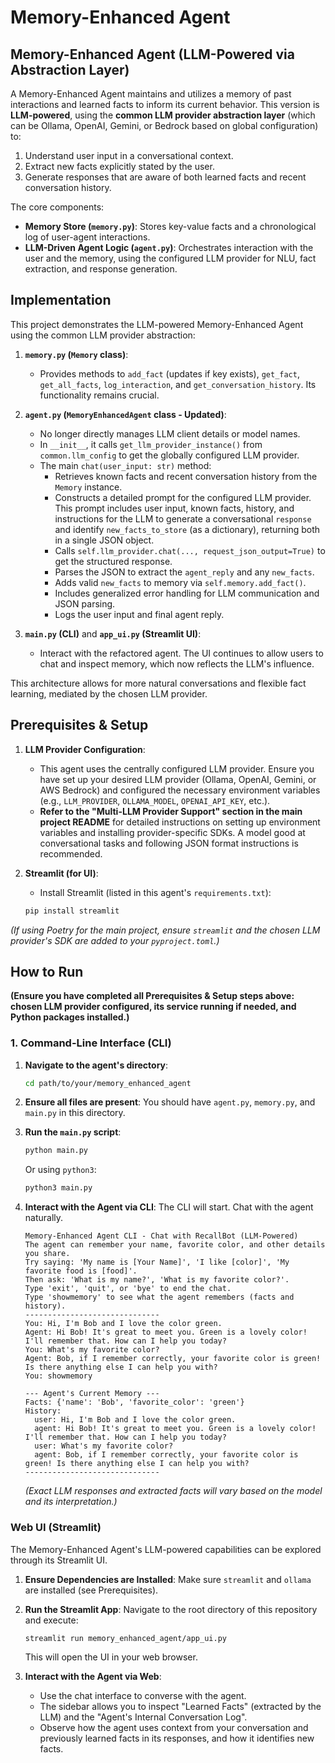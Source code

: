 # Memory-Enhanced Agent

## Memory-Enhanced Agent (LLM-Powered via Abstraction Layer)

A Memory-Enhanced Agent maintains and utilizes a memory of past interactions and learned facts to inform its current behavior. This version is **LLM-powered**, using the **common LLM provider abstraction layer** (which can be Ollama, OpenAI, Gemini, or Bedrock based on global configuration) to:
1.  Understand user input in a conversational context.
2.  Extract new facts explicitly stated by the user.
3.  Generate responses that are aware of both learned facts and recent conversation history.

The core components:
*   **Memory Store (`memory.py`)**: Stores key-value facts and a chronological log of user-agent interactions.
*   **LLM-Driven Agent Logic (`agent.py`)**: Orchestrates interaction with the user and the memory, using the configured LLM provider for NLU, fact extraction, and response generation.

## Implementation

This project demonstrates the LLM-powered Memory-Enhanced Agent using the common LLM provider abstraction:

1.  **`memory.py` (`Memory` class)**:
    *   Provides methods to `add_fact` (updates if key exists), `get_fact`, `get_all_facts`, `log_interaction`, and `get_conversation_history`. Its functionality remains crucial.

2.  **`agent.py` (`MemoryEnhancedAgent` class - Updated)**:
    *   No longer directly manages LLM client details or model names.
    *   In `__init__`, it calls `get_llm_provider_instance()` from `common.llm_config` to get the globally configured LLM provider.
    *   The main `chat(user_input: str)` method:
        *   Retrieves known facts and recent conversation history from the `Memory` instance.
        *   Constructs a detailed prompt for the configured LLM provider. This prompt includes user input, known facts, history, and instructions for the LLM to generate a conversational `response` and identify `new_facts_to_store` (as a dictionary), returning both in a single JSON object.
        *   Calls `self.llm_provider.chat(..., request_json_output=True)` to get the structured response.
        *   Parses the JSON to extract the `agent_reply` and any `new_facts`.
        *   Adds valid `new_facts` to memory via `self.memory.add_fact()`.
        *   Includes generalized error handling for LLM communication and JSON parsing.
        *   Logs the user input and final agent reply.

3.  **`main.py` (CLI)** and **`app_ui.py` (Streamlit UI)**:
    *   Interact with the refactored agent. The UI continues to allow users to chat and inspect memory, which now reflects the LLM's influence.

This architecture allows for more natural conversations and flexible fact learning, mediated by the chosen LLM provider.

## Prerequisites & Setup

1.  **LLM Provider Configuration**:
    *   This agent uses the centrally configured LLM provider. Ensure you have set up your desired LLM provider (Ollama, OpenAI, Gemini, or AWS Bedrock) and configured the necessary environment variables (e.g., `LLM_PROVIDER`, `OLLAMA_MODEL`, `OPENAI_API_KEY`, etc.).
    *   **Refer to the "Multi-LLM Provider Support" section in the main project README** for detailed instructions on setting up environment variables and installing provider-specific SDKs. A model good at conversational tasks and following JSON format instructions is recommended.

2.  **Streamlit (for UI)**:
    *   Install Streamlit (listed in this agent's `requirements.txt`):
      ```bash
      pip install streamlit
      ```

*(If using Poetry for the main project, ensure `streamlit` and the chosen LLM provider's SDK are added to your `pyproject.toml`.)*

## How to Run

**(Ensure you have completed all Prerequisites & Setup steps above: chosen LLM provider configured, its service running if needed, and Python packages installed.)**

### 1. Command-Line Interface (CLI)

1.  **Navigate to the agent's directory**:
    ```bash
    cd path/to/your/memory_enhanced_agent
    ```

2.  **Ensure all files are present**:
    You should have `agent.py`, `memory.py`, and `main.py` in this directory.

3.  **Run the `main.py` script**:
    ```bash
    python main.py
    ```
    Or using `python3`:
    ```bash
    python3 main.py
    ```

3.  **Interact with the Agent via CLI**:
    The CLI will start. Chat with the agent naturally.
    ```
    Memory-Enhanced Agent CLI - Chat with RecallBot (LLM-Powered)
    The agent can remember your name, favorite color, and other details you share.
    Try saying: 'My name is [Your Name]', 'I like [color]', 'My favorite food is [food]'.
    Then ask: 'What is my name?', 'What is my favorite color?'.
    Type 'exit', 'quit', or 'bye' to end the chat.
    Type 'showmemory' to see what the agent remembers (facts and history).
    ------------------------------
    You: Hi, I'm Bob and I love the color green.
    Agent: Hi Bob! It's great to meet you. Green is a lovely color! I'll remember that. How can I help you today?
    You: What's my favorite color?
    Agent: Bob, if I remember correctly, your favorite color is green! Is there anything else I can help you with?
    You: showmemory

    --- Agent's Current Memory ---
    Facts: {'name': 'Bob', 'favorite_color': 'green'}
    History:
      user: Hi, I'm Bob and I love the color green.
      agent: Hi Bob! It's great to meet you. Green is a lovely color! I'll remember that. How can I help you today?
      user: What's my favorite color?
      agent: Bob, if I remember correctly, your favorite color is green! Is there anything else I can help you with?
    ------------------------------
    ```
    *(Exact LLM responses and extracted facts will vary based on the model and its interpretation.)*

### Web UI (Streamlit)

The Memory-Enhanced Agent's LLM-powered capabilities can be explored through its Streamlit UI.

1.  **Ensure Dependencies are Installed**:
    Make sure `streamlit` and `ollama` are installed (see Prerequisites).

2.  **Run the Streamlit App**:
    Navigate to the root directory of this repository and execute:
    ```bash
    streamlit run memory_enhanced_agent/app_ui.py
    ```
    This will open the UI in your web browser.

3.  **Interact with the Agent via Web**:
    *   Use the chat interface to converse with the agent.
    *   The sidebar allows you to inspect "Learned Facts" (extracted by the LLM) and the "Agent's Internal Conversation Log".
    *   Observe how the agent uses context from your conversation and previously learned facts in its responses, and how it identifies new facts.
```
